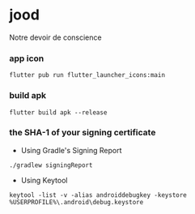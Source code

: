# jood

Notre devoir de conscience

### app icon
`flutter pub run flutter_launcher_icons:main`

### build apk
`flutter build apk --release`

### the SHA-1 of your signing certificate
- Using Gradle's Signing Report

`./gradlew signingReport`

- Using Keytool

`keytool -list -v -alias androiddebugkey -keystore %USERPROFILE%\.android\debug.keystore`